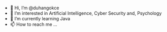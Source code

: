 - 👋 Hi, I’m @duhangokce
- 👀 I’m interested in Artificial Intelligence, Cyber Security and, Psychology
- 🌱 I’m currently learning Java
- 📫 How to reach me ...

<!---
duhangokce/duhangokce is a ✨ special ✨ repository because its `README.md` (this file) appears on your GitHub profile.
You can click the Preview link to take a look at your changes.
--->
